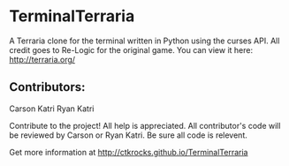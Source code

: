 # TerminalTerraria
A Terraria clone for the terminal written in Python using the curses API. All credit goes to Re-Logic for the original game. You can view it here: http://terraria.org/
## Contributors:
Carson Katri
Ryan Katri

Contribute to the project! All help is appreciated. All contributor's code will be reviewed by Carson or Ryan Katri. Be sure all code is relevent.

Get more information at http://ctkrocks.github.io/TerminalTerraria
